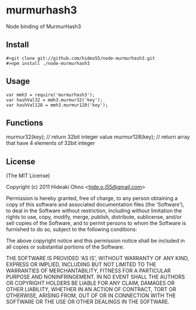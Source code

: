 
# murmurhash3

  Node binding of MurmurHash3

## Install

    #>git clone git://github.com/hideo55/node-murmurhash3.git
    #>npm install ./node-murmurhash3

## Usage

    var mmh3 = require('murmurhash3');
    var hashVal32 = mmh3.murmur32('key');
    var hashVal128 = mmh3.murmur128('key');

## Functions

murmur32(key); // return 32bit integer value
murmur128(key); // return array that have 4 elements of 32bit integer

## License 

(The MIT License)

Copyright (c) 2011 Hideaki Ohno &lt;hide.o.j55@gmail.com&gt;

Permission is hereby granted, free of charge, to any person obtaining
a copy of this software and associated documentation files (the
'Software'), to deal in the Software without restriction, including
without limitation the rights to use, copy, modify, merge, publish,
distribute, sublicense, and/or sell copies of the Software, and to
permit persons to whom the Software is furnished to do so, subject to
the following conditions:

The above copyright notice and this permission notice shall be
included in all copies or substantial portions of the Software.

THE SOFTWARE IS PROVIDED 'AS IS', WITHOUT WARRANTY OF ANY KIND,
EXPRESS OR IMPLIED, INCLUDING BUT NOT LIMITED TO THE WARRANTIES OF
MERCHANTABILITY, FITNESS FOR A PARTICULAR PURPOSE AND NONINFRINGEMENT.
IN NO EVENT SHALL THE AUTHORS OR COPYRIGHT HOLDERS BE LIABLE FOR ANY
CLAIM, DAMAGES OR OTHER LIABILITY, WHETHER IN AN ACTION OF CONTRACT,
TORT OR OTHERWISE, ARISING FROM, OUT OF OR IN CONNECTION WITH THE
SOFTWARE OR THE USE OR OTHER DEALINGS IN THE SOFTWARE.